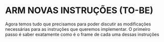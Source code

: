 # ARM NOVAS INSTRUÇÕES (TO-BE)

Agora temos tudo que precisamos para poder discutir as modificações necessárias para as instruções que queremos implementar. O primeiro passo é saber exatamente como é o frame de cada uma dessas instruções
